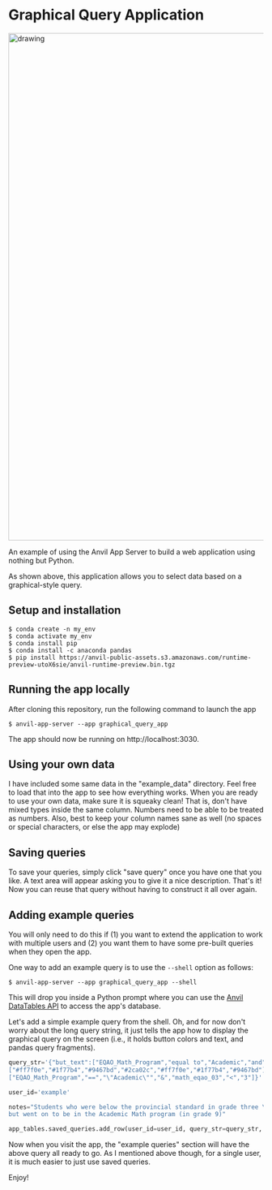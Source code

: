 # Graphical Query Application

<img src="https://github.com/Alcampopiano/graphical_query_app/blob/master/img/ga.gif?raw=true" alt="drawing" width="1000"/>

An example of using the Anvil App Server to build a web application using nothing but Python.

As shown above, this application allows you to select data based on a graphical-style query.

## Setup and installation

```
$ conda create -n my_env
$ conda activate my_env
$ conda install pip
$ conda install -c anaconda pandas
$ pip install https://anvil-public-assets.s3.amazonaws.com/runtime-preview-utoX6sie/anvil-runtime-preview.bin.tgz
```

## Running the app locally

After cloning this repository, run the following command to launch the app 

```
$ anvil-app-server --app graphical_query_app
```

The app should now be running on http://localhost:3030. 

## Using your own data

I have included some same data in the "example_data" directory. Feel free to load that into the
app to see how everything works. When you are ready to use your own data, make sure it is squeaky clean!
That is, don't have mixed types inside the same column. Numbers need to be able to be treated as numbers.
Also, best to keep your column names sane as well
(no spaces or special characters, or else the app may explode)

## Saving queries

To save your queries, simply click "save query" once you have one that you like.
A text area will appear asking you to give it a nice description. That's it!
Now you can reuse that query without having to construct it all over again.

## Adding example queries

You will only need to do this if (1) you want to extend the application to work with multiple users and (2)
you want them to have some pre-built queries when they open the app. 

One way to add an example query is to use the `--shell` option as follows:

```
$ anvil-app-server --app graphical_query_app --shell
```

This will drop you inside a Python prompt where you can use the
[Anvil DataTables API](https://anvil.works/docs/data-tables)
to access the app's database.

Let's add a simple example query from the shell. Oh, and for now don't worry about the long query string, it just
tells the app how to display the graphical query on the screen (i.e., it holds button colors and text, and pandas query fragments). 

```python
query_str='{"but_text":["EQAO_Math_Program","equal to","Academic","and","math_eqao_03","less than",3],"but_color":\
["#ff7f0e","#1f77b4","#9467bd","#2ca02c","#ff7f0e","#1f77b4","#9467bd"],"query_frags":\
["EQAO_Math_Program","==","\"Academic\"","&","math_eqao_03","<","3"]}'

user_id='example'

notes="Students who were below the provincial standard in grade three \
but went on to be in the Academic Math program (in grade 9)"

app_tables.saved_queries.add_row(user_id=user_id, query_str=query_str, notes=notes)
```

Now when you visit the app, the "example queries" section will have the above query
all ready to go. As I mentioned above though, for a single user, it is much
easier to just use saved queries.

Enjoy!


